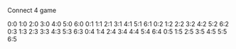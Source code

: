 Connect 4 game 

0:0	1:0	2:0	3:0	4:0	5:0	6:0
0:1	1:1	2:1	3:1	4:1	5:1	6:1
0:2	1:2	2:2	3:2	4:2	5:2	6:2
0:3	1:3	2:3	3:3	4:3	5:3	6:3
0:4	1:4	2:4	3:4	4:4	5:4	6:4
0:5	1:5	2:5	3:5	4:5	5:5	6:5
